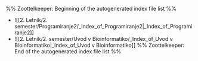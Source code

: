%% Zoottelkeeper: Beginning of the autogenerated index file list  %%
-  ![[2. Letnik/2. semester/Programiranje2/_Index_of_Programiranje2|_Index_of_Programiranje2]]
-  ![[2. Letnik/2. semester/Uvod v Bioinformatiko/_Index_of_Uvod v Bioinformatiko|_Index_of_Uvod v Bioinformatiko]]
%% Zoottelkeeper: End of the autogenerated index file list  %%

